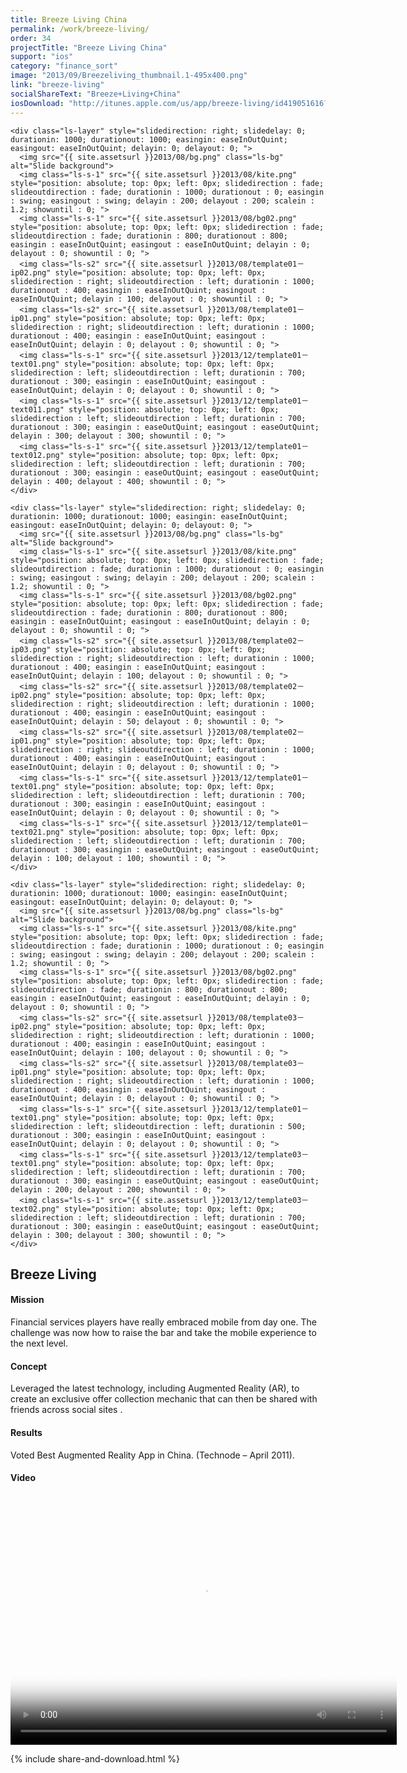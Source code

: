 ```yaml
---
title: Breeze Living China
permalink: /work/breeze-living/
order: 34
projectTitle: "Breeze Living China"
support: "ios"
category: "finance_sort"
image: "2013/09/Breezeliving_thumbnail.1-495x400.png"
link: "breeze-living"
socialShareText: "Breeze+Living+China"
iosDownload: "http://itunes.apple.com/us/app/breeze-living/id419051616?mt=8"
---
```

<div class="avia-layerslider solid_bottom_border">
  <div id="layerslider_1" class="ls-wp-container">

    <div class="ls-layer" style="slidedirection: right; slidedelay: 0; durationin: 1000; durationout: 1000; easingin: easeInOutQuint; easingout: easeInOutQuint; delayin: 0; delayout: 0; ">
      <img src="{{ site.assetsurl }}2013/08/bg.png" class="ls-bg" alt="Slide background">
      <img class="ls-s-1" src="{{ site.assetsurl }}2013/08/kite.png" style="position: absolute; top: 0px; left: 0px; slidedirection : fade; slideoutdirection : fade; durationin : 1000; durationout : 0; easingin : swing; easingout : swing; delayin : 200; delayout : 200; scalein : 1.2; showuntil : 0; ">
      <img class="ls-s-1" src="{{ site.assetsurl }}2013/08/bg02.png" style="position: absolute; top: 0px; left: 0px; slidedirection : fade; slideoutdirection : fade; durationin : 800; durationout : 800; easingin : easeInOutQuint; easingout : easeInOutQuint; delayin : 0; delayout : 0; showuntil : 0; ">
      <img class="ls-s2" src="{{ site.assetsurl }}2013/08/template01－ip02.png" style="position: absolute; top: 0px; left: 0px; slidedirection : right; slideoutdirection : left; durationin : 1000; durationout : 400; easingin : easeInOutQuint; easingout : easeInOutQuint; delayin : 100; delayout : 0; showuntil : 0; ">
      <img class="ls-s2" src="{{ site.assetsurl }}2013/08/template01－ip01.png" style="position: absolute; top: 0px; left: 0px; slidedirection : right; slideoutdirection : left; durationin : 1000; durationout : 400; easingin : easeInOutQuint; easingout : easeInOutQuint; delayin : 0; delayout : 0; showuntil : 0; ">
      <img class="ls-s-1" src="{{ site.assetsurl }}2013/12/template01－text01.png" style="position: absolute; top: 0px; left: 0px; slidedirection : left; slideoutdirection : left; durationin : 700; durationout : 300; easingin : easeInOutQuint; easingout : easeInOutQuint; delayin : 0; delayout : 0; showuntil : 0; ">
      <img class="ls-s-1" src="{{ site.assetsurl }}2013/12/template01－text011.png" style="position: absolute; top: 0px; left: 0px; slidedirection : left; slideoutdirection : left; durationin : 700; durationout : 300; easingin : easeOutQuint; easingout : easeOutQuint; delayin : 300; delayout : 300; showuntil : 0; ">
      <img class="ls-s-1" src="{{ site.assetsurl }}2013/12/template01－text012.png" style="position: absolute; top: 0px; left: 0px; slidedirection : left; slideoutdirection : left; durationin : 700; durationout : 300; easingin : easeOutQuint; easingout : easeOutQuint; delayin : 400; delayout : 400; showuntil : 0; ">
    </div>

    <div class="ls-layer" style="slidedirection: right; slidedelay: 0; durationin: 1000; durationout: 1000; easingin: easeInOutQuint; easingout: easeInOutQuint; delayin: 0; delayout: 0; ">
      <img src="{{ site.assetsurl }}2013/08/bg.png" class="ls-bg" alt="Slide background">
      <img class="ls-s-1" src="{{ site.assetsurl }}2013/08/kite.png" style="position: absolute; top: 0px; left: 0px; slidedirection : fade; slideoutdirection : fade; durationin : 1000; durationout : 0; easingin : swing; easingout : swing; delayin : 200; delayout : 200; scalein : 1.2; showuntil : 0; ">
      <img class="ls-s-1" src="{{ site.assetsurl }}2013/08/bg02.png" style="position: absolute; top: 0px; left: 0px; slidedirection : fade; slideoutdirection : fade; durationin : 800; durationout : 800; easingin : easeInOutQuint; easingout : easeInOutQuint; delayin : 0; delayout : 0; showuntil : 0; ">
      <img class="ls-s2" src="{{ site.assetsurl }}2013/08/template02－ip03.png" style="position: absolute; top: 0px; left: 0px; slidedirection : right; slideoutdirection : left; durationin : 1000; durationout : 400; easingin : easeInOutQuint; easingout : easeInOutQuint; delayin : 100; delayout : 0; showuntil : 0; ">
      <img class="ls-s2" src="{{ site.assetsurl }}2013/08/template02－ip02.png" style="position: absolute; top: 0px; left: 0px; slidedirection : right; slideoutdirection : left; durationin : 1000; durationout : 400; easingin : easeInOutQuint; easingout : easeInOutQuint; delayin : 50; delayout : 0; showuntil : 0; ">
      <img class="ls-s2" src="{{ site.assetsurl }}2013/08/template02－ip01.png" style="position: absolute; top: 0px; left: 0px; slidedirection : right; slideoutdirection : left; durationin : 1000; durationout : 400; easingin : easeInOutQuint; easingout : easeInOutQuint; delayin : 0; delayout : 0; showuntil : 0; ">
      <img class="ls-s-1" src="{{ site.assetsurl }}2013/12/template01－text01.png" style="position: absolute; top: 0px; left: 0px; slidedirection : left; slideoutdirection : left; durationin : 700; durationout : 300; easingin : easeInOutQuint; easingout : easeInOutQuint; delayin : 0; delayout : 0; showuntil : 0; ">
      <img class="ls-s-1" src="{{ site.assetsurl }}2013/12/template01－text021.png" style="position: absolute; top: 0px; left: 0px; slidedirection : left; slideoutdirection : left; durationin : 700; durationout : 300; easingin : easeOutQuint; easingout : easeOutQuint; delayin : 100; delayout : 100; showuntil : 0; ">
    </div>

    <div class="ls-layer" style="slidedirection: right; slidedelay: 0; durationin: 1000; durationout: 1000; easingin: easeInOutQuint; easingout: easeInOutQuint; delayin: 0; delayout: 0; ">
      <img src="{{ site.assetsurl }}2013/08/bg.png" class="ls-bg" alt="Slide background">
      <img class="ls-s-1" src="{{ site.assetsurl }}2013/08/kite.png" style="position: absolute; top: 0px; left: 0px; slidedirection : fade; slideoutdirection : fade; durationin : 1000; durationout : 0; easingin : swing; easingout : swing; delayin : 200; delayout : 200; scalein : 1.2; showuntil : 0; ">
      <img class="ls-s-1" src="{{ site.assetsurl }}2013/08/bg02.png" style="position: absolute; top: 0px; left: 0px; slidedirection : fade; slideoutdirection : fade; durationin : 800; durationout : 800; easingin : easeInOutQuint; easingout : easeInOutQuint; delayin : 0; delayout : 0; showuntil : 0; ">
      <img class="ls-s2" src="{{ site.assetsurl }}2013/08/template03－ip02.png" style="position: absolute; top: 0px; left: 0px; slidedirection : right; slideoutdirection : left; durationin : 1000; durationout : 400; easingin : easeInOutQuint; easingout : easeInOutQuint; delayin : 100; delayout : 0; showuntil : 0; ">
      <img class="ls-s2" src="{{ site.assetsurl }}2013/08/template03－ip01.png" style="position: absolute; top: 0px; left: 0px; slidedirection : right; slideoutdirection : left; durationin : 1000; durationout : 400; easingin : easeInOutQuint; easingout : easeInOutQuint; delayin : 0; delayout : 0; showuntil : 0; ">
      <img class="ls-s-1" src="{{ site.assetsurl }}2013/12/template01－text01.png" style="position: absolute; top: 0px; left: 0px; slidedirection : left; slideoutdirection : left; durationin : 500; durationout : 300; easingin : easeInOutQuint; easingout : easeInOutQuint; delayin : 0; delayout : 0; showuntil : 0; ">
      <img class="ls-s-1" src="{{ site.assetsurl }}2013/12/template03－text01.png" style="position: absolute; top: 0px; left: 0px; slidedirection : left; slideoutdirection : left; durationin : 700; durationout : 300; easingin : easeOutQuint; easingout : easeOutQuint; delayin : 200; delayout : 200; showuntil : 0; ">
      <img class="ls-s-1" src="{{ site.assetsurl }}2013/12/template03－text02.png" style="position: absolute; top: 0px; left: 0px; slidedirection : left; slideoutdirection : left; durationin : 700; durationout : 300; easingin : easeOutQuint; easingout : easeOutQuint; delayin : 300; delayout : 300; showuntil : 0; ">
    </div>
  </div>
</div>

<div class="wrapper content project-detail" markdown="1">
  <h2 class="content-h2 with-bottom-line">Breeze Living</h2>

#### Mission

Financial services players have really embraced mobile from day one. The challenge was now how to raise the bar and take the mobile experience to the next level.

#### Concept

Leveraged the latest technology, including Augmented Reality (AR), to create an exclusive offer collection mechanic that can then be shared with friends across social sites .

#### Results

Voted Best Augmented Reality App in China. (Technode – April 2011).

#### Video

<link href="http://vjs.zencdn.net/4.4/video-js.css" rel="stylesheet" />
<script type="text/javascript" src="http://vjs.zencdn.net/4.4/video.js"></script>
<video class="video-js vjs-default-skin" controls="controls" preload="auto" width="618" height="400" poster="{{ site.assetsurl }}2014/05/Breezelivingthumbnail.jpg" data-setup="{}">
  <source src="{{ site.assetsurl }}videos/SCB_Breeze.mp4" type="video/mp4" ></source>
  <source src="{{ site.assetsurl }}videos/SCB_Breeze.webm" type="video/webm" ></source>
  <source src="{{ site.assetsurl }}videos/SCB_Breeze.ogv" type="video/ogg" ></source>
</video>

</div>

{% include share-and-download.html %}

<script>
$(document).ready(function() {
  if (typeof $.fn.layerSlider == "undefined") {
    lsShowNotice('layerslider_1','jquery');
  }
  else if (typeof $.transit == "undefined" || typeof $.transit.modifiedForLayerSlider == "undefined") {
    lsShowNotice('layerslider_1', 'transit');
  }
  else
  {
    $("#layerslider_1").layerSlider({
      width : '1440px',
      height : '650px',
      responsive : true,
      responsiveUnder : 0,
      sublayerContainer : 0,
      autoStart : false,
      pauseOnHover : true,
      firstLayer : 1,
      animateFirstLayer : true,
      randomSlideshow : false,
      twoWaySlideshow : true,
      loops : 0,
      forceLoopNum : true,
      autoPlayVideos : true,
      autoPauseSlideshow : 'auto',
      youtubePreview : 'maxresdefault.jpg',
      keybNav : true,
      touchNav : true,
      skin : 'fullwidth',
      skinsPath : '../../css/LayerSlider/skins/',
      globalBGColor : '#ffffff',
      navPrevNext : true,
      navStartStop : false,
      navButtons : true,
      hoverPrevNext : true,
      hoverBottomNav : false,
      showBarTimer : false,
      showCircleTimer : true,
      thumbnailNavigation : 'disabled',
      tnWidth : 100,
      tnHeight : 60,
      tnContainerWidth : '60%',
      tnActiveOpacity : 35,
      tnInactiveOpacity : 100,
      imgPreload : true,
      yourLogo : false,
      yourLogoStyle : 'left: 10px; top: 10px;',
      yourLogoLink : false,
      yourLogoTarget : '_self',
      cbInit : function(element) { },
      cbStart : function(data) { },
      cbStop : function(data) { },
      cbPause : function(data) { },
      cbAnimStart : function(data) { },
      cbAnimStop : function(data) { },
      cbPrev : function(data) { },
      cbNext : function(data) { }
    });
  }
});
</script>
